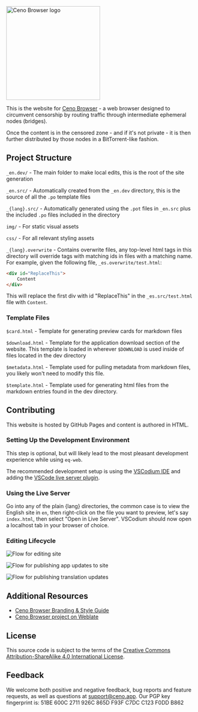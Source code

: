 <img src="img/logo_ceno.png" width=250px alt="Ceno Browser logo">

This is the website for [Ceno Browser](https://ceno.app) - a web browser designed to circumvent censorship by routing traffic through intermediate ephemeral nodes (bridges).

Once the content is in the censored zone - and if it's not private - it is then further distributed by those nodes in a BitTorrent-like fashion.

## Project Structure

`_en.dev/` - The main folder to make local edits, this is the root of the site generation

`_en.src/` - Automatically created from the `_en.dev` directory, this is the source of all the `.po` template files

`_{lang}.src/` - Automatically generated using the `.pot` files in `_en.src` plus the included `.po` files included in the directory

`img/` - For static visual assets

`css/` - For all relevant styling assets

`_{lang}.overwrite` - Contains overwrite files, any top-level html tags in this directory will override tags with matching ids in files with a matching name. For example, given the following file, `_es.overwrite/test.html`:

```html
<div id="ReplaceThis">
    Content
</div>
```

This will replace the first div with id "ReplaceThis" in the `_es.src/test.html` file with `Content`.

### Template Files

`$card.html` - Template for generating preview cards for markdown files

`$download.html` - Template for the application download section of the website. This template is loaded in wherever `$DOWNLOAD` is used inside of files located in the dev directory

`$metadata.html` - Template used for pulling metadata from markdown files, you likely won't need to modify this file.

`$template.html` - Template used for generating html files from the markdown entries found in the dev directory.

## Contributing

This website is hosted by GitHub Pages and content is authored in HTML.

### Setting Up the Development Environment

This step is optional, but will likely lead to the most pleasant development experience while using `eq-web`.

The recommended development setup is using the [VSCodium IDE](https://vscodium.com/) and adding the [VSCode live server plugin](https://github.com/ritwickdey/vscode-live-server). 

### Using the Live Server

Go into any of the plain {lang} directories, the common case is to view the English site in `en`, then right-click on the file you want to preview, let's say `index.html`, then select "Open in Live Server". VSCodium should now open a localhost tab in your browser of choice.

### Editing Lifecycle

![Flow for editing site](./_project-docs/edit-site.svg)

![Flow for publishing app updates to site](./_project-docs/update-download.svg)

![Flow for publishing translation updates](./_project-docs/update-translations.svg)
## Additional Resources

- [Ceno Browser Branding & Style Guide](https://ceno.app/en/branding.html)
- [Ceno Browser project on Weblate](https://hosted.weblate.org/projects/ceno-app/)

## License

This source code is subject to the terms of the [Creative Commons Attribution-ShareAlike 4.0 International License](LICENSE.md).

## Feedback

We welcome both positive and negative feedback, bug reports and feature requests, as well as questions at support@ceno.app.
Our PGP key fingerprint is: 51BE 600C 2711 926C 865D F93F C7DC C123 F0DD B862
